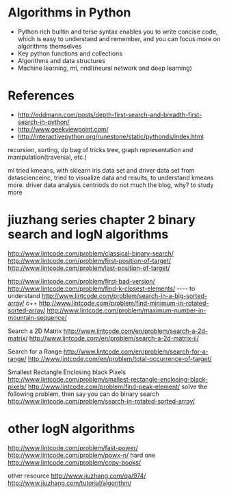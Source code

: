 Algorithms in Python
==========================
- Python rich builtin and terse syntax enables you to write concise code, which is easy to understand and remember, and you can focus more on algorithms themselves
- Key python functions and collections
- Algorithms and data structures
- Machine learning, ml, nndl(neural network and deep learning) 

References
==========
- http://eddmann.com/posts/depth-first-search-and-breadth-first-search-in-python/
- http://www.geekviewpoint.com/
- http://interactivepython.org/runestone/static/pythonds/index.html

recursion, sorting, dp bag of tricks
tree, graph representation and manipulation(traversal, etc.)

ml tried kmeans, with sklearn iris data set and driver data set from datascienceinc, tried to visualize data and results, to understand kmeans more. driver data analysis centriods do not much the blog, why?  to study more

jiuzhang series
chapter 2 binary search and logN algorithms
===========================================
http://www.lintcode.com/problem/classical-binary-search/
http://www.lintcode.com/problem/first-position-of-target/
http://www.lintcode.com/problem/last-position-of-target/

http://www.lintcode.com/problem/first-bad-version/
http://www.lintcode.com/problem/find-k-closest-elements/ ---- to understand
http://www.lintcode.com/problem/search-in-a-big-sorted-array/ c++
http://www.lintcode.com/problem/find-minimum-in-rotated-sorted-array/
http://www.lintcode.com/problem/maximum-number-in-mountain-sequence/

Search a 2D Matrix
 http://www.lintcode.com/en/problem/search-a-2d-matrix/
 http://www.lintcode.com/en/problem/search-a-2d-matrix-ii/

Search for a Range
 http://www.lintcode.com/en/problem/search-for-a-range/
 http://www.lintcode.com/en/problem/total-occurrence-of-target/

Smallest Rectangle Enclosing black Pixels
 http://www.lintcode.com/problem/smallest-rectangle-enclosing-black-pixels/
 http://www.lintcode.com/problem/find-peak-element/
solve the following problem, then say you can do binary search
http://www.lintcode.com/problem/search-in-rotated-sorted-array/

other logN algorithms
=====================
http://www.lintcode.com/problem/fast-power/
http://www.lintcode.com/problem/powx-n/
hard one
http://www.lintcode.com/problem/copy-books/

other resource
http://www.jiuzhang.com/qa/974/
http://www.jiuzhang.com/tutorial/algorithm/
